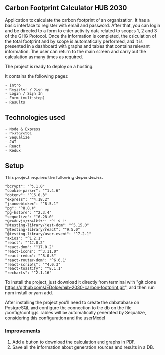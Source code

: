 ## Carbon Footprint Calculator HUB 2030

Application to calculate the carbon footprint of an organization. It has a basic interface to register with email and password.
After that, you can login and be directed to a form to enter activity data related to scopes 1, 2 and 3 of the GHG Protocol.
Once the information is completed, the calculation of the total footprint and by scope is automatically performed, 
and it is presented in a dashboard with graphs and tables that contains relevant information.
The user can return to the main screen and carry out the calculation as many times as required.

The project is ready to deploy on a hosting. 

It contains the following pages:

    - Intro
    - Register / Sign up
    - Login / Sign In
    - Form (multistep)
    - Results

## Technologies used

    - Node & Express
    - PostgreSQL
    - Sequalize
    - JWT
    - React
    - Redux
    
## Setup

This project requires the following dependecies:
    
    "bcrypt": "^5.1.0"
    "cookie-parser": "^1.4.6"
    "dotenv": "^16.0.3"
    "express": "^4.18.2"
    "jsonwebtoken": "^8.5.1"
    "pg": "^8.8.0"
    "pg-hstore": "^2.3.4"
    "sequelize": "^6.28.0"
    "@reduxjs/toolkit": "^1.9.1"
    "@testing-library/jest-dom": "^5.15.0"
    "@testing-library/react": "^9.5.0"
    "@testing-library/user-event": "^7.2.1"
    "axios": "^1.2.1"
    "react": "^17.0.2"
    "react-dom": "^17.0.2"
    "react-icons": "^3.11.0"
    "react-redux": "^8.0.5"
    "react-router-dom": "^6.6.1"
    "react-scripts": "^4.0.3"
    "react-toastify": "^8.1.1"
    "recharts": "^2.1.16"
    
To install the project, just download it directly from terminal with 
"git clone https://github.com/JEDolce/hub-2030-carbon-footprint.git", and then run npm install or yarn add.

After installing the project you'll need to create the dabatabase on PostgreSQL and configure 
the connection to the db on the file /config/config.js 
Tables will be automatically generated by Sequalize, considering this configuration and the userModel

### Improvements

1) Add a button to download the calculation and graphs in PDF.
2) Save all the information about generation sources and results in a DB.

